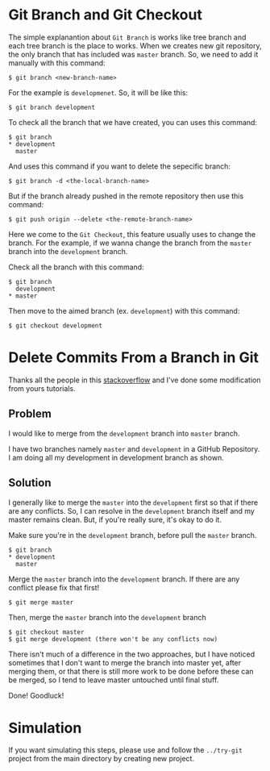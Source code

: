 # Git Branch and Git Checkout

The simple explanantion about `Git Branch` is works like tree branch and each tree branch is the place to works. When we creates new git repository, the only branch that has included was `master` branch. So, we need to add it manually with this command:

    $ git branch <new-branch-name>

For the example is `developmenet`. So, it will be like this:

    $ git branch development

To check all the branch that we have created, you can uses this command:

    $ git branch
    * development
      master

And uses this command if you want to delete the sepecific branch:

    $ git branch -d <the-local-branch-name>

But if the branch already pushed in the remote repository then use this command:

    $ git push origin --delete <the-remote-branch-name>

Here we come to the `Git Checkout`, this feature usually uses to change the branch. For the example, if we wanna change the branch from the `master` branch into the `development` branch.

Check all the branch with this command:

    $ git branch
      development
    * master

Then move to the aimed branch (ex. `development`) with this command:

    $ git checkout development

# Delete Commits From a Branch in Git

Thanks all the people in this [stackoverflow](https://stackoverflow.com/questions/14168677/merge-development-branch-with-master) and I've done some modification from yours tutorials.

## Problem

I would like to merge from the `development` branch into `master` branch.

I have two branches namely `master` and `development` in a GitHub Repository. I am doing all my development in development branch as shown.

## Solution

I generally like to merge the `master` into the `development` first so that if there are any conflicts. So, I can resolve in the `development` branch itself and my master remains clean. But, if you're really sure, it's okay to do it.

Make sure you're in the `development` branch, before pull the `master` branch.

    $ git branch
    * development
      master

Merge the `master` branch into the `development` branch. If there are any conflict please fix that first!

    $ git merge master

Then, merge the `master` branch into the `development` branch

    $ git checkout master
    $ git merge development (there won't be any conflicts now)

There isn't much of a difference in the two approaches, but I have noticed sometimes that I don't want to merge the branch into master yet, after merging them, or that there is still more work to be done before these can be merged, so I tend to leave master untouched until final stuff.

Done! Goodluck!

# Simulation

If you want simulating this steps, please use and follow the `../try-git` project from the main directory by creating new project.